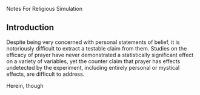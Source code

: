 Notes For Religious Simulation

Introduction
------------

Despite being very concerned with personal statements of belief, it is notoriously difficult to extract a testable claim from them.  Studies on the efficacy of prayer have never demonstrated a statistically significant effect on a variety of variables, yet the counter claim that prayer has effects undetected by the experiment, including entirely personal or mystical effects, are difficult to address.

Herein, though